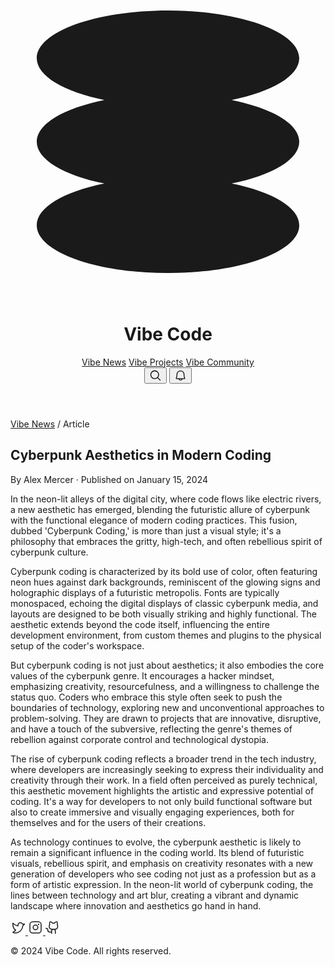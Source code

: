 <!DOCTYPE html>
<html class="dark" lang="en"><head>
<meta charset="utf-8"/>
<meta content="width=device-width, initial-scale=1.0" name="viewport"/>
<title>Stitch Design</title>
<link crossorigin="" href="https://fonts.gstatic.com/" rel="preconnect"/>
<link as="style" href="https://fonts.googleapis.com/css2?display=swap&amp;family=Newsreader%3Awght%40400%3B500%3B700%3B800&amp;family=Noto+Sans%3Awght%40400%3B500%3B700%3B900" onload="this.rel='stylesheet'" rel="stylesheet"/>
<link href="data:image/x-icon;base64," rel="icon" type="image/x-icon"/>
<script src="https://cdn.tailwindcss.com?plugins=forms,container-queries"></script>
<script>
      tailwind.config = {
        darkMode: "class",
        theme: {
          extend: {
            colors: {
              primary: "#7f13ec",
              "background-light": "#f7f6f8",
              "background-dark": "#191022",
            },
            fontFamily: {
              display: ["Newsreader"],
            },
            borderRadius: { DEFAULT: "0.125rem", lg: "0.25rem", xl: "0.5rem", full: "0.75rem" },
          },
        },
      };
    </script>
</head>
<body class="bg-background-light dark:bg-background-dark font-display text-gray-800 dark:text-gray-200">
<div class="relative flex min-h-screen w-full flex-col">
<header class="sticky top-0 z-10 w-full border-b border-primary/20 bg-background-light/80 px-4 py-3 backdrop-blur-sm dark:border-primary/30 dark:bg-background-dark/80 sm:px-6 lg:px-8">
<div class="mx-auto flex max-w-7xl items-center justify-between">
<div class="flex items-center gap-4">
<div class="h-8 w-8 text-primary">
<svg fill="none" viewBox="0 0 48 48" xmlns="http://www.w3.org/2000/svg">
<path d="M44 11.2727C44 14.0109 39.8386 16.3957 33.69 17.6364C39.8386 18.877 44 21.2618 44 24C44 26.7382 39.8386 29.123 33.69 30.3636C39.8386 31.6043 44 33.9891 44 36.7273C44 40.7439 35.0457 44 24 44C12.9543 44 4 40.7439 4 36.7273C4 33.9891 8.16144 31.6043 14.31 30.3636C8.16144 29.123 4 26.7382 4 24C4 21.2618 8.16144 18.877 14.31 17.6364C8.16144 16.3957 4 14.0109 4 11.2727C4 7.25611 12.9543 4 24 4C35.0457 4 44 7.25611 44 11.2727Z" fill="currentColor"></path>
</svg>
</div>
<h1 class="text-xl font-bold text-gray-900 dark:text-white">Vibe Code</h1>
</div>
<nav class="hidden items-center gap-6 md:flex">
<a class="text-sm font-medium text-gray-700 transition-colors hover:text-primary dark:text-gray-300 dark:hover:text-primary" href="#">Vibe News</a>
<a class="text-sm font-medium text-gray-700 transition-colors hover:text-primary dark:text-gray-300 dark:hover:text-primary" href="#">Vibe Projects</a>
<a class="text-sm font-medium text-gray-700 transition-colors hover:text-primary dark:text-gray-300 dark:hover:text-primary" href="#">Vibe Community</a>
</nav>
<div class="flex items-center gap-2">
<button class="flex h-10 w-10 items-center justify-center rounded-full bg-primary/10 text-gray-700 transition-colors hover:bg-primary/20 dark:bg-primary/20 dark:text-gray-300 dark:hover:bg-primary/30">
<svg fill="currentColor" height="20px" viewBox="0 0 256 256" width="20px" xmlns="http://www.w3.org/2000/svg">
<path d="M229.66,218.34l-50.07-50.06a88.11,88.11,0,1,0-11.31,11.31l50.06,50.07a8,8,0,0,0,11.32-11.32ZM40,112a72,72,0,1,1,72,72A72.08,72.08,0,0,1,40,112Z"></path>
</svg>
</button>
<button class="flex h-10 w-10 items-center justify-center rounded-full bg-primary/10 text-gray-700 transition-colors hover:bg-primary/20 dark:bg-primary/20 dark:text-gray-300 dark:hover:bg-primary/30">
<svg fill="currentColor" height="20px" viewBox="0 0 256 256" width="20px" xmlns="http://www.w3.org/2000/svg">
<path d="M221.8,175.94C216.25,166.38,208,139.33,208,104a80,80,0,1,0-160,0c0,35.34-8.26,62.38-13.81,71.94A16,16,0,0,0,48,200H88.81a40,40,0,0,0,78.38,0H208a16,16,0,0,0,13.8-24.06ZM128,216a24,24,0,0,1-22.62-16h45.24A24,24,0,0,1,128,216ZM48,184c7.7-13.24,16-43.92,16-80a64,64,0,1,1,128,0c0,36.05,8.28,66.73,16,80Z"></path>
</svg>
</button>
<div class="aspect-square h-10 w-10 rounded-full bg-cover bg-center bg-no-repeat" style='background-image: url("https://lh3.googleusercontent.com/aida-public/AB6AXuBNwGQJrQ6T8U3KRyEU6Ec83cseqrpRGpKVYdUOxg4vajICZeT_fDnQWqMm2xCM5Tc_XhBn2rftSPmYbyI0e5oJ0Gr-IShny6A0aVs-mIfDQRUShFwkewtQjmf_DvoClVYlli9Z7do38hPBrObtEU4ykYhP5-0FcmWwCxaX6B3cziZSmLS7wa8sPUlqJeqZgkXDJ048eAIoPrYqb1OOKhI63CCcpivd6zBKGyBWzZ5eWizhmx1fLIcmrqjyz3mxa6lGuyc4LOO7Td8");'></div>
</div>
</div>
</header>
<main class="flex-1">
<div class="mx-auto max-w-4xl px-4 py-8 sm:px-6 lg:py-16">
<div class="flex flex-col gap-4">
<div class="flex items-center gap-2 text-sm font-medium text-primary/80 dark:text-primary/70">
<a class="hover:text-primary dark:hover:text-primary" href="#">Vibe News</a>
<span>/</span>
<span class="text-gray-600 dark:text-gray-400">Article</span>
</div>
<h2 class="text-4xl font-bold leading-tight tracking-tighter text-primary dark:text-primary lg:text-5xl">Cyberpunk Aesthetics in Modern Coding</h2>
<p class="text-sm text-gray-600 dark:text-gray-400">By Alex Mercer · Published on January 15, 2024</p>
<div class="my-4 aspect-video w-full overflow-hidden rounded-xl">
<div class="h-full w-full bg-cover bg-center bg-no-repeat" style='background-image: url("https://lh3.googleusercontent.com/aida-public/AB6AXuAhFEt1rxA6R2SB5nFVuI-3CYjDAr6OLnEb7YVJQr6if0RQCsI8dlKmtDcFWtHpTPTpqNB0ALuatG39Kn33g8huZLZkVTQWZ1tJNDMe8w6ZrNpk0MUAXkUoc6MXHdA11Ly_bJDGic5R6NI9lsX6a9-kuyJEO86rua41CKcd4fhC7AcxzP7rK3OIE39lSZ3akpNcH2XdqyMCdbsZ20CvxegmvLWC_wseP9tGJPRwOgSl7r9_xNy6z-HFH0RXOVyoYh3qA2FgiupI584");'></div>
</div>
<div class="prose prose-lg max-w-none text-gray-700 dark:text-gray-300">
<p>In the neon-lit alleys of the digital city, where code flows like electric rivers, a new aesthetic has emerged, blending the futuristic allure of cyberpunk with the functional elegance of modern coding practices. This fusion, dubbed 'Cyberpunk Coding,' is more than just a visual style; it's a philosophy that embraces the gritty, high-tech, and often rebellious spirit of cyberpunk culture.</p>
<p>Cyberpunk coding is characterized by its bold use of color, often featuring neon hues against dark backgrounds, reminiscent of the glowing signs and holographic displays of a futuristic metropolis. Fonts are typically monospaced, echoing the digital displays of classic cyberpunk media, and layouts are designed to be both visually striking and highly functional. The aesthetic extends beyond the code itself, influencing the entire development environment, from custom themes and plugins to the physical setup of the coder's workspace.</p>
<p>But cyberpunk coding is not just about aesthetics; it also embodies the core values of the cyberpunk genre. It encourages a hacker mindset, emphasizing creativity, resourcefulness, and a willingness to challenge the status quo. Coders who embrace this style often seek to push the boundaries of technology, exploring new and unconventional approaches to problem-solving. They are drawn to projects that are innovative, disruptive, and have a touch of the subversive, reflecting the genre's themes of rebellion against corporate control and technological dystopia.</p>
<p>The rise of cyberpunk coding reflects a broader trend in the tech industry, where developers are increasingly seeking to express their individuality and creativity through their work. In a field often perceived as purely technical, this aesthetic movement highlights the artistic and expressive potential of coding. It's a way for developers to not only build functional software but also to create immersive and visually engaging experiences, both for themselves and for the users of their creations.</p>
<p>As technology continues to evolve, the cyberpunk aesthetic is likely to remain a significant influence in the coding world. Its blend of futuristic visuals, rebellious spirit, and emphasis on creativity resonates with a new generation of developers who see coding not just as a profession but as a form of artistic expression. In the neon-lit world of cyberpunk coding, the lines between technology and art blur, creating a vibrant and dynamic landscape where innovation and aesthetics go hand in hand.</p>
</div>
</div>
</div>
</main>
<footer class="border-t border-primary/20 bg-background-light dark:border-primary/30 dark:bg-background-dark">
<div class="mx-auto max-w-7xl px-4 py-8 sm:px-6 lg:px-8">
<div class="flex flex-col items-center justify-center gap-4">
<div class="flex gap-4">
<a class="text-gray-500 transition-colors hover:text-primary dark:text-gray-400 dark:hover:text-primary" href="#">
<svg fill="currentColor" height="24px" viewBox="0 0 256 256" width="24px" xmlns="http://www.w3.org/2000/svg">
<path d="M247.39,68.94A8,8,0,0,0,240,64H209.57A48.66,48.66,0,0,0,168.1,40a46.91,46.91,0,0,0-33.75,13.7A47.9,47.9,0,0,0,120,88v6.09C79.74,83.47,46.81,50.72,46.46,50.37a8,8,0,0,0-13.65,4.92c-4.31,47.79,9.57,79.77,22,98.18a110.93,110.93,0,0,0,21.88,24.2c-15.23,17.53-39.21,26.74-39.47,26.84a8,8,0,0,0-3.85,11.93c.75,1.12,3.75,5.05,11.08,8.72C53.51,229.7,65.48,232,80,232c70.67,0,129.72-54.42,135.75-124.44l29.91-29.9A8,8,0,0,0,247.39,68.94Zm-45,29.41a8,8,0,0,0-2.32,5.14C196,166.58,143.28,216,80,216c-10.56,0-18-1.4-23.22-3.08,11.51-6.25,27.56-17,37.88-32.48A8,8,0,0,0,92,169.08c-.47-.27-43.91-26.34-44-96,16,13,45.25,33.17,78.67,38.79A8,8,0,0,0,136,104V88a32,32,0,0,1,9.6-22.92A30.94,30.94,0,0,1,167.9,56c12.66.16,24.49,7.88,29.44,19.21A8,8,0,0,0,204.67,80h16Z"></path>
</svg>
</a>
<a class="text-gray-500 transition-colors hover:text-primary dark:text-gray-400 dark:hover:text-primary" href="#">
<svg fill="currentColor" height="24px" viewBox="0 0 256 256" width="24px" xmlns="http://www.w3.org/2000/svg">
<path d="M128,80a48,48,0,1,0,48,48A48.05,48.05,0,0,0,128,80Zm0,80a32,32,0,1,1,32-32A32,32,0,0,1,128,160ZM176,24H80A56.06,56.06,0,0,0,24,80v96a56.06,56.06,0,0,0,56,56h96a56.06,56.06,0,0,0,56-56V80A56.06,56.06,0,0,0,176,24Zm40,152a40,40,0,0,1-40,40H80a40,40,0,0,1-40-40V80A40,40,0,0,1,80,40h96a40,40,0,0,1,40,40ZM192,76a12,12,0,1,1-12-12A12,12,0,0,1,192,76Z"></path>
</svg>
</a>
<a class="text-gray-500 transition-colors hover:text-primary dark:text-gray-400 dark:hover:text-primary" href="#">
<svg fill="currentColor" height="24px" viewBox="0 0 256 256" width="24px" xmlns="http://www.w3.org/2000/svg">
<path d="M208.31,75.68A59.78,59.78,0,0,0,202.93,28,8,8,0,0,0,196,24a59.75,59.75,0,0,0-48,24H124A59.75,59.75,0,0,0,76,24a8,8,0,0,0-6.93,4,59.78,59.78,0,0,0-5.38,47.68A58.14,58.14,0,0,0,56,104v8a56.06,56.06,0,0,0,48.44,55.47A39.8,39.8,0,0,0,96,192v8H72a24,24,0,0,1-24-24A40,40,0,0,0,8,136a8,8,0,0,0,0,16,24,24,0,0,1,24,24,40,40,0,0,0,40,40H96v16a8,8,0,0,0,16,0V192a24,24,0,0,1,48,0v40a8,8,0,0,0,16,0V192a39.8,39.8,0,0,0-8.44-24.53A56.06,56.06,0,0,0,216,112v-8A58.14,58.14,0,0,0,208.31,75.68ZM200,112a40,40,0,0,1-40,40H112a40,40,0,0,1-40-40v-8a41.74,41.74,0,0,1,6.9-22.48A8,8,0,0,0,80,73.83a43.81,43.81,0,0,1,.79-33.58,43.88,43.88,0,0,1,32.32,20.06A8,8,0,0,0,119.82,64h32.35a8,8,0,0,0,6.74-3.69,43.87,43.87,0,0,1,32.32-20.06A43.81,43.81,0,0,1,192,73.83a8.09,8.09,0,0,0,1,7.65A41.72,41.72,0,0,1,200,104Z"></path>
</svg>
</a>
</div>
<p class="text-sm text-gray-500 dark:text-gray-400">© 2024 Vibe Code. All rights reserved.</p>
</div>
</div>
</footer>
</div>

</body></html>